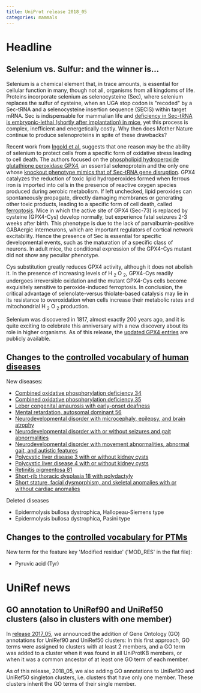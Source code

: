 ```yaml
---
title: UniProt release 2018_05
categories: mammals
---
```


# Headline

## Selenium vs. Sulfur: and the winner is...

Selenium is a chemical element that, in trace amounts, is essential for cellular function in many, though not all, organisms from all kingdoms of life. Proteins incorporate selenium as selenocysteine (Sec), where selenium replaces the sulfur of cysteine, when an UGA stop codon is "recoded" by a Sec-tRNA and a selenocysteine insertion sequence (SECIS) within target mRNA. Sec is indispensable for mammalian life and [deficiency in Sec-tRNA is embryonic-lethal (shortly after implantation) in mice](https://www.ncbi.nlm.nih.gov/pubmed/9159106), yet this process is complex, inefficient and energetically costly. Why then does Mother Nature continue to produce selenoproteins in spite of these drawbacks?

Recent work from [Ingold et al.](https://www.ncbi.nlm.nih.gov/pubmed/29290465) suggests that one reason may be the ability of selenium to protect cells from a specific form of oxidative stress leading to cell death. The authors focused on the [phospholipid hydroperoxide glutathione peroxidase GPX4](http://www.uniprot.org/uniprot/?query=gene:gpx4+AND+taxonomy:mammalia+AND+reviewed:yes), an essential selenoprotein and the only one whose [knockout phenotype mimics that of Sec-tRNA gene disruption](https://www.ncbi.nlm.nih.gov/pubmed/12566075). GPX4 catalyzes the reduction of toxic lipid hydroperoxides formed when ferrous iron is imported into cells in the presence of reactive oxygen species produced during aerobic metabolism. If left unchecked, lipid peroxides can spontaneously propagate, directly damaging membranes or generating other toxic products, leading to a specific form of cell death, called [ferroptosis](https://en.wikipedia.org/wiki/Ferroptosis). Mice in which the active site of GPX4 (Sec-73) is replaced by cysteine (GPX4-Cys) develop normally, but experience fatal seizures 2-3 weeks after birth. This phenotype is due to the lack of parvalbumin-positive GABAergic interneurons, which are important regulators of cortical network excitability. Hence the presence of Sec is essential for specific developmental events, such as the maturation of a specific class of neurons. In adult mice, the conditional expression of the GPX4-Cys mutant did not show any peculiar phenotype.

Cys substitution greatly reduces GPX4 activity, although it does not abolish it. In the presence of increasing levels of H <sub>2</sub> O <sub>2</sub>, GPX4-Cys readily undergoes irreversible oxidation and the mutant GPX4-Cys cells become exquisitely sensitive to peroxide-induced ferroptosis. In conclusion, the critical advantage of selenolate-versus thiolate-based catalysis may lie in its resistance to overoxidation when cells increase their metabolic rates and mitochondrial H <sub>2</sub> O <sub>2</sub> production.

Selenium was discovered in 1817, almost exactly 200 years ago, and it is quite exciting to celebrate this anniversary with a new discovery about its role in higher organisms. As of this release, the [updated GPX4 entries](http://www.uniprot.org/uniprot/?query=gene:gpx4+and+reviewed:yes) are publicly available.

## Changes to the [controlled vocabulary of human diseases](https://ftp.uniprot.org/pub/databases/uniprot/current_release/knowledgebase/complete/docs/humdisease)

New diseases:

-   [Combined oxidative phosphorylation deficiency 34](http://www.uniprot.org/diseases/DI-05192)
-   [Combined oxidative phosphorylation deficiency 35](http://www.uniprot.org/diseases/DI-05193)
-   [Leber congenital amaurosis with early-onset deafness](http://www.uniprot.org/diseases/DI-05197)
-   [Mental retardation, autosomal dominant 56](http://www.uniprot.org/diseases/DI-05186)
-   [Neurodevelopmental disorder with microcephaly, epilepsy, and brain atrophy](http://www.uniprot.org/diseases/DI-05188)
-   [Neurodevelopmental disorder with or without seizures and gait abnormalities](http://www.uniprot.org/diseases/DI-05189)
-   [Neurodevelopmental disorder with movement abnormalities, abnormal gait, and autistic features](http://www.uniprot.org/diseases/DI-05190)
-   [Polycystic liver disease 3 with or without kidney cysts](http://www.uniprot.org/diseases/DI-05194)
-   [Polycystic liver disease 4 with or without kidney cysts](http://www.uniprot.org/diseases/DI-05195)
-   [Retinitis pigmentosa 81](http://www.uniprot.org/diseases/DI-05187)
-   [Short-rib thoracic dysplasia 18 with polydactyly](http://www.uniprot.org/diseases/DI-05191)
-   [Short stature, facial dysmorphism, and skeletal anomalies with or without cardiac anomalies](http://www.uniprot.org/diseases/DI-05196)

Deleted diseases

-   Epidermolysis bullosa dystrophica, Hallopeau-Siemens type
-   Epidermolysis bullosa dystrophica, Pasini type

## Changes to the [controlled vocabulary for PTMs](https://ftp.uniprot.org/pub/databases/uniprot/current_release/knowledgebase/complete/docs/ptmlist)

New term for the feature key 'Modified residue' ('MOD\_RES' in the flat file):

-   Pyruvic acid (Tyr)

# UniRef news

## GO annotation to UniRef90 and UniRef50 clusters (also in clusters with one member)

In [release 2017\_05](http://www.uniprot.org/news/2017/05/10/release), we announced the addition of Gene Ontology (GO) annotations for UniRef90 and UniRef50 clusters: In this first approach, GO terms were assigned to clusters with at least 2 members, and a GO term was added to a cluster when it was found in all UniProtKB members, or when it was a common ancestor of at least one GO term of each member.

As of this release, 2018\_05, we also adding GO annotations to UniRef90 and UniRef50 singleton clusters, i.e. clusters that have only one member. These clusters inherit the GO terms of their single member.
